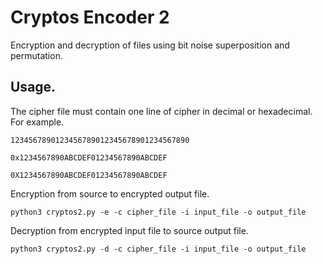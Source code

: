 # Cryptos Encoder 2

Encryption and decryption of files using bit noise superposition and permutation.

## Usage.

The cipher file must contain one line of cipher in decimal or hexadecimal. For example.

`1234567890123456789012345678901234567890`

`0x1234567890ABCDEF01234567890ABCDEF`

`0X1234567890ABCDEF01234567890ABCDEF`

Encryption from source to encrypted output file.

`python3 cryptos2.py -e -c cipher_file -i input_file -o output_file`

Decryption from encrypted input file to source output file.

`python3 cryptos2.py -d -c cipher_file -i input_file -o output_file`
